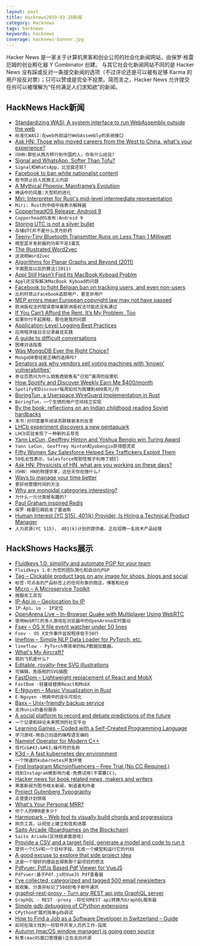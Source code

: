 ```yaml
---
layout: post
title: Hacknews2019-03-28新闻
category: Hacknews
tags: hacknews
keywords: hacknews
coverage: hacknews-banner.jpg
---
```


Hacker News 是一家关于计算机黑客和创业公司的社会化新闻网站，由保罗·格雷厄姆的创业孵化器 Y Combinator 创建。
与其它社会化新闻网站不同的是 Hacker News 没有踩或反对一条提交新闻的选项（不过评论还是可以被有足够 Karma 的用户投反对票）；只可以赞或是完全不投票。简而言之，Hacker News 允许提交任何可以被理解为“任何满足人们求知欲”的新闻。

## HackNews Hack新闻


- [Standardizing WASI: A system interface to run WebAssembly outside the web](https://hacks.mozilla.org/2019/03/standardizing-wasi-a-webassembly-system-interface/)
- `标准化WASI:在web外部运行WebAssembly的系统接口`
- [Ask HN: Those who moved careers from the West to China, what&#39;s your experience?](item?id=19500740)
- `问HN:那些从西方转行到中国的人，你有什么经验?`
- [Signal and WhatsApp, Softer Than Tofu?](https://keybase.io/blog/chat-apps-softer-than-tofu)
- `Signal和WhatsApp，比豆腐还软?`
- [Facebook to ban white nationalist content](https://newsroom.fb.com/news/2019/03/standing-against-hate/)
- `脸书禁止白人民族主义内容`
- [A Mythical Phoenix: Mainframe’s Evolution](https://www.share.org/blog/a-mythical-phoenix-mainframe-s-evolution)
- `神话中的凤凰:大型机的进化`
- [Miri: Interpreter for Rust&#39;s mid-level intermediate representation](https://github.com/rust-lang/miri)
- `Miri: Rust的中级中级表示解释器`
- [CopperheadOS Release: Android 9](https://copperhead.co/blog/2019/03/26/copperheados-pie-release)
- `CopperheadOS发布:Android 9`
- [Storing UTC is not a silver bullet](https://codeblog.jonskeet.uk/2019/03/27/storing-utc-is-not-a-silver-bullet/)
- `存储UTC并不是什么灵丹妙药`
- [Teeny-Tiny Bluetooth Transmitter Runs on Less Than 1 Milliwatt](https://spectrum.ieee.org/tech-talk/semiconductors/design/teenytiny-bluetooth-transmitter-runs-on-less-than-1-milliwatt)
- `微型蓝牙发射器的功率不足1毫瓦`
- [The Illustrated Word2vec](https://jalammar.github.io/illustrated-word2vec/)
- `这说明Word2vec`
- [Algorithms for Planar Graphs and Beyond (2011)](http://courses.csail.mit.edu/6.889/fall11/lectures/)
- `平面图及以后的算法(2011)`
- [Appl Still Hasn’t Fixd Its MacBook Kyboad Problm](https://www.wsj.com/graphics/apple-still-hasnt-fixed-its-macbook-keyboard-problem/)
- `Appl还没有解决MacBook Kyboad的问题`
- [Facebook to fight Belgian ban on tracking users, and even non-users](https://www.bloomberg.com/news/articles/2019-03-27/facebook-attack-of-belgian-order-on-user-tracking-gets-hearing)
- `比利时禁止Facebook追踪用户，甚至非用户`
- [MEP errors mean European copyright law may not have passed](https://www.theguardian.com/media/2019/mar/27/mep-errors-mean-european-copyright-law-may-not-have-passed)
- `欧洲版权法的错误意味着欧洲版权法可能还没有通过`
- [If You Can’t Afford the Rent, It’s My Problem, Too](https://www.bloomberg.com/opinion/articles/2019-03-26/if-you-can-t-afford-the-rent-it-s-my-problem-too)
- `如果你付不起房租，那也是我的问题`
- [Application-Level Logging Best Practices](https://geshan.com.np/blog/2019/03/follow-these-logging-best-practices-to-get-the-most-out-of-application-level-logging-slides/)
- `应用程序级日志记录最佳实践`
- [A guide to difficult conversations](https://medium.dave-bailey.com/the-essential-guide-to-difficult-conversations-41f736e63ccf)
- `困难对话指南`
- [Was MongoDB Ever the Right Choice?](https://www.simplethread.com/was-mongodb-ever-the-right-choice/)
- `MongoDB曾经是正确的选择吗?`
- [Senators ask why vendors sell voting machines with ‘known’ vulnerabilities’](https://techcrunch.com/2019/03/27/senators-security-voting-machines/)
- `参议员质问为什么销售商销售有“已知”漏洞的投票机`
- [How Spotify and Discover Weekly Earn Me $400/month](https://www.stevebenjamins.com/blog/spotify-and-discover-weekly)
- `Spotify和Discover每周如何为我赚到400美元/月`
- [BoringTun, a Userspace WireGuard Implementation in Rust](https://blog.cloudflare.com/boringtun-userspace-wireguard-rust/)
- `BoringTun，一个生锈的用户空间线卫实现`
- [By the book: reflections on an Indian childhood reading Soviet hardbacks](https://www.calvertjournal.com/articles/show/4172/reflections-on-an-indian-childhood-reading-soviet-books)
- `本书:对印度童年阅读苏联精装本的反思`
- [LHCb experiment discovers a new pentaquark](https://home.cern/news/news/physics/lhcb-experiment-discovers-new-pentaquark)
- `LHCb实验发现了一种新的五夸克`
- [Yann LeCun, Geoffrey Hinton and Yoshua Bengio win Turing Award](https://www.nytimes.com/2019/03/27/technology/turing-award-hinton-lecun-bengio.html)
- `Yann LeCun, Geoffrey Hinton和yobengio获得图灵奖`
- [Fifty Women Say Salesforce Helped Sex Traffickers Exploit Them](https://www.bloomberg.com/news/articles/2019-03-27/fifty-women-say-salesforce-helped-sex-traffickers-exploit-them)
- `50名女性表示，Salesforce帮助性贩子利用了她们`
- [Ask HN: Physicists of HN, what are you working on these days?](item?id=19500151)
- `问HN: HN的物理学家，这些天你在做什么?`
- [Ways to manage your time better](https://www.nature.com/articles/d41586-019-00973-6)
- `更好地管理时间的方法`
- [Why are monoidal categories interesting?](https://jvns.ca/blog/2019/03/26/what-are-monoidal-categories/)
- `为什么一元分类是有趣的?`
- [Paul Graham inspired Redis](https://twitter.com/antirez/status/1110468354542919681)
- `保罗·格雷厄姆启发了雷迪斯`
- [Human Interest (YC S15), 401(k) Provider, Is Hiring a Technical Product Manager](https://humaninterest.com/careers)
- `人力资源(YC S15)， 401(k)计划的提供者，正在招聘一名技术产品经理`


## HackShows Hacks展示

- [ Fluidkeys 1.0: simplify and automate PGP for your team](https://www.fluidkeys.com/blog/release-1.0-simple-pgp-for-teams/)
- `Fluidkeys 1.0:为您的团队简化和自动化PGP`
- [ Tag – Clickable product tags on any image for shops, blogs and social](https://usetag.io)
- `标签-可点击的产品标签上的任何形象的商店，博客和社会`
- [ Micro – A Microservice Toolkit](https://github.com/micro/micro)
- `微服务工具包`
- [ IP-Api.io – Geolocation by IP](https://ip-api.io)
- `IP-Api。io - IP定位`
- [ OpenArena Live – In-Browser Quake with Multiplayer Using WebRTC](https://openarena.live/?src=hnn)
- `使用WebRTC的多人游戏在浏览器中的OpenArena实时震动`
- [ Fsev – OS X file event watcher under 50 lines](https://github.com/arthry/fsev)
- `Fsev - OS X文件事件监视程序低于50行`
- [ lineflow – Simple NLP Data Loader for PyTorch, etc.](https://github.com/yasufumy/lineflow)
- `lineflow - PyTorch等简单的NLP数据加载器。`
- [ What&#39;s My Aircraft?](https://whatsmyaircraft.com/)
- `我的飞机是什么?`
- [ Editable, royalty-free SVG illustrations](https://gallery.manypixels.co)
- `可编辑，免版税的SVG插图`
- [ FastDom – Lightweight replacement of React and MobX](https://github.com/PxyUp/FastDom)
- `FastDom -轻量级替换React和MobX`
- [ E-Nguyen – Music Visualization in Rust](https://news.ycombinator.com/item?id=19489039)
- `E-Nguyen -锈病中的音乐可视化`
- [ Baxx – Unix-friendly backup service](https://txt.black/~jack/baxx-dev.txt)
- `支持unix的备份服务`
- [ A social platform to record and debate predictions of the future](https://www.predibly.com/)
- `一个记录和辩论未来预测的社交平台`
- [ Learning Games – Coded with a Self-Created Programming Language](https://easygames.online/)
- `学习游戏-用自己创造的编程语言编码`
- [ Nameof Operator for Modern C&#43;&#43;](https://github.com/Neargye/nameof)
- `现代c&#43;&#43;操作符的名称`
- [ K3d – A fast kubernetes dev environment](https://blog.zeerorg.site/post/k3d-kubernetes-dev-env)
- `一个快速的kubernetes开发环境`
- [ Find Instagram Microinfluencers – Free Trial (No CC Required.)](https://influencerlookup.com)
- `找到Instagram微影响力者-免费试用(不需要CC)。`
- [ Hacker news for book related news, makers and writers](https://news.bubblin.io/)
- `黑客新闻为图书相关新闻，制造者和作者`
- [ Project Gutenberg Typography](https://github.com/smcalilly/gutenberg-typography)
- `古登堡计划排版`
- [ What&#39;s Your Personal MRR?](https://medium.com/sugarkubes/whats-your-personal-mrr-76182f19725a)
- `你个人的MRR是多少?`
- [ Harmopark – Web tool to visually build chords and progressions](https://www.harmopark.app/)
- `网页工具，以视觉上建立和弦和进展`
- [ Saito Arcade (Boardgames on the Blockchain)](https://apps.saito.network/arcade)
- `Saito Arcade(区块链桌面游戏)`
- [ Provide a CSV and a target field, generate a model and code to run it](https://github.com/minimaxir/automl-gs)
- `提供一个CSV和一个目标字段，生成一个模型和运行它的代码`
- [ A good excuse to explore that side project idea](https://news.ycombinator.com/item?id=19495370)
- `这是一个很好的理由去探索那个副项目的想法`
- [ Pdfvuer: Pdf.js Based Pdf Viewer for VueJS](https://github.com/arkokoley/pdfvuer)
- `Pdfvuer:基于Pdf.js的VueJS Pdf查看器`
- [ I&#39;ve collected, categorized and tagged 500 email newsletters](https://unread.it/directory)
- `我收集、分类并标记了500封电子邮件通讯`
- [ graphql-rest-proxy - Turn any REST api into GraphQL server](https://github.com/acro5piano/graphql-rest-proxy)
- `GraphQL - REST -proxy -将任何REST api转换为GraphQL服务器`
- [ Simple gdb debugging of CPython extensions](https://github.com/mjbryant/python-extension-gdb-example)
- `CPython扩展的简单gdb调试`
- [ How to Find a Job as a Software Developer in Switzerland – Guide](https://swissdevjobs.ch/blog/how-to-find-job-as-software-developer-in-switzerland-complete-guide)
- `如何在瑞士找到一份软件开发人员的工作-指南`
- [ Autumn (macOS window manager) is going open source](https://sephware.com/blog/2019-03-25-autumn-macos-window-manager-now-open-source.html)
- `秋季(macOS窗口管理器)正在走向开源`



